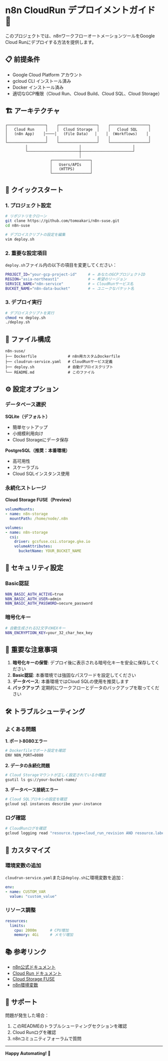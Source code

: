 # n8n CloudRun デプロイメントガイド 🚀

このプロジェクトでは、n8nワークフローオートメーションツールをGoogle Cloud Runにデプロイする方法を提供します。

## 📋 前提条件

- Google Cloud Platform アカウント
- gcloud CLI インストール済み
- Docker インストール済み
- 適切なGCP権限（Cloud Run、Cloud Build、Cloud SQL、Cloud Storage）

## 🏗️ アーキテクチャ

```
┌─────────────────┐    ┌─────────────────┐    ┌─────────────────┐
│   Cloud Run     │    │  Cloud Storage  │    │   Cloud SQL     │
│   (n8n App)    │────│   (File Data)   │    │  (Workflows)    │
│                 │    │                 │    │                 │
└─────────────────┘    └─────────────────┘    └─────────────────┘
         │                       │                       │
         └───────────────────────┼───────────────────────┘
                                 │
                    ┌─────────────────┐
                    │   Users/APIs    │
                    │   (HTTPS)       │
                    └─────────────────┘
```

## 🚀 クイックスタート

### 1. プロジェクト設定

```bash
# リポジトリをクローン
git clone https://github.com/tomoakari/n8n-suse.git
cd n8n-suse

# デプロイスクリプトの設定を編集
vim deploy.sh
```

### 2. 重要な設定項目

`deploy.sh`ファイル内の以下の項目を変更してください：

```bash
PROJECT_ID="your-gcp-project-id"     # ← あなたのGCPプロジェクトID
REGION="asia-northeast1"             # ← 希望のリージョン
SERVICE_NAME="n8n-service"           # ← CloudRunサービス名
BUCKET_NAME="n8n-data-bucket"        # ← ユニークなバケット名
```

### 3. デプロイ実行

```bash
# デプロイスクリプトを実行
chmod +x deploy.sh
./deploy.sh
```

## 📁 ファイル構成

```
n8n-suse/
├── Dockerfile              # n8n用カスタムDockerfile
├── cloudrun-service.yaml   # CloudRunサービス定義
├── deploy.sh               # 自動デプロイスクリプト
└── README.md               # このファイル
```

## ⚙️ 設定オプション

### データベース選択

**SQLite（デフォルト）**
- 簡単セットアップ
- 小規模利用向け
- Cloud Storageにデータ保存

**PostgreSQL（推奨：本番環境）**
- 高可用性
- スケーラブル
- Cloud SQLインスタンス使用

### 永続化ストレージ

**Cloud Storage FUSE（Preview）**
```yaml
volumeMounts:
- name: n8n-storage
  mountPath: /home/node/.n8n

volumes:
- name: n8n-storage
  csi:
    driver: gcsfuse.csi.storage.gke.io
    volumeAttributes:
      bucketName: YOUR_BUCKET_NAME
```

## 🔐 セキュリティ設定

### Basic認証
```bash
N8N_BASIC_AUTH_ACTIVE=true
N8N_BASIC_AUTH_USER=admin
N8N_BASIC_AUTH_PASSWORD=secure_password
```

### 暗号化キー
```bash
# 自動生成される32文字のHEXキー
N8N_ENCRYPTION_KEY=your_32_char_hex_key
```

## 🚨 重要な注意事項

1. **暗号化キーの保管**: デプロイ後に表示される暗号化キーを安全に保存してください
2. **Basic認証**: 本番環境では強固なパスワードを設定してください
3. **データベース**: 本番環境ではCloud SQLの使用を推奨します
4. **バックアップ**: 定期的にワークフローとデータのバックアップを取ってください

## 🛠️ トラブルシューティング

### よくある問題

**1. ポート8080エラー**
```bash
# Dockerfileでポート設定を確認
ENV N8N_PORT=8080
```

**2. データの永続化問題**
```bash
# Cloud Storageマウントが正しく設定されているか確認
gsutil ls gs://your-bucket-name/
```

**3. データベース接続エラー**
```bash
# Cloud SQLプロキシの設定を確認
gcloud sql instances describe your-instance
```

### ログ確認

```bash
# CloudRunログを確認
gcloud logging read "resource.type=cloud_run_revision AND resource.labels.service_name=n8n-service" --limit 50 --format "table(timestamp,textPayload)"
```

## 🔧 カスタマイズ

### 環境変数の追加

`cloudrun-service.yaml`または`deploy.sh`に環境変数を追加：

```yaml
env:
- name: CUSTOM_VAR
  value: "custom_value"
```

### リソース調整

```yaml
resources:
  limits:
    cpu: 2000m      # CPU増加
    memory: 4Gi     # メモリ増加
```

## 📚 参考リンク

- [n8n公式ドキュメント](https://docs.n8n.io/)
- [Cloud Run ドキュメント](https://cloud.google.com/run/docs)
- [Cloud Storage FUSE](https://cloud.google.com/run/docs/configuring/services/cloud-storage-volume-mounts)
- [n8n環境変数](https://docs.n8n.io/hosting/environment-variables/)

## 🤝 サポート

問題が発生した場合：
1. このREADMEのトラブルシューティングセクションを確認
2. Cloud Runログを確認
3. n8nコミュニティフォーラムで質問

---

**Happy Automating! 🎉**
